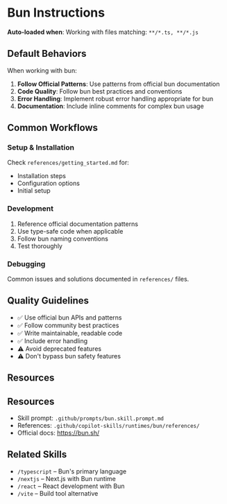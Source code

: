 # Bun Instructions

**Auto-loaded when**: Working with files matching: `**/*.ts, **/*.js`

## Default Behaviors

When working with bun:

1. **Follow Official Patterns**: Use patterns from official bun documentation
2. **Code Quality**: Follow bun best practices and conventions
3. **Error Handling**: Implement robust error handling appropriate for bun
4. **Documentation**: Include inline comments for complex bun usage

## Common Workflows

### Setup & Installation

Check `references/getting_started.md` for:
- Installation steps
- Configuration options
- Initial setup

### Development

1. Reference official documentation patterns
2. Use type-safe code when applicable
3. Follow bun naming conventions
4. Test thoroughly

### Debugging

Common issues and solutions documented in `references/` files.

## Quality Guidelines

- ✅ Use official bun APIs and patterns
- ✅ Follow community best practices
- ✅ Write maintainable, readable code
- ✅ Include error handling
- ⚠️ Avoid deprecated features
- ⚠️ Don't bypass bun safety features

## Resources

## Resources

- Skill prompt: `.github/prompts/bun.skill.prompt.md`
- References: `.github/copilot-skills/runtimes/bun/references/`
- Official docs: https://bun.sh/

## Related Skills

- `/typescript` – Bun's primary language
- `/nextjs` – Next.js with Bun runtime
- `/react` – React development with Bun
- `/vite` – Build tool alternative
